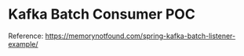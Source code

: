 # Kafka Batch Consumer POC

Reference: https://memorynotfound.com/spring-kafka-batch-listener-example/